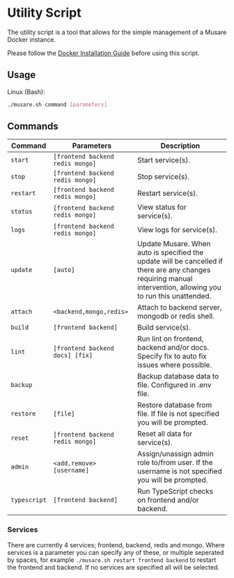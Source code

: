 # Utility Script

The utility script is a tool that allows for the simple management of a Musare
Docker instance.

Please follow the [Docker Installation Guide](./Installation.md#Docker) before
using this script.

## Usage

Linux (Bash):

```bash
./musare.sh command [parameters]
```

## Commands

| Command | Parameters | Description |
| --- | --- | --- |
| `start` | `[frontend backend redis mongo]` | Start service(s). |
| `stop` | `[frontend backend redis mongo]` | Stop service(s). |
| `restart` | `[frontend backend redis mongo]` | Restart service(s). |
| `status` | `[frontend backend redis mongo]` | View status for service(s). |
| `logs` | `[frontend backend redis mongo]` | View logs for service(s). |
| `update` | `[auto]` | Update Musare. When auto is specified the update will be cancelled if there are any changes requiring manual intervention, allowing you to run this unattended. |
| `attach` | `<backend,mongo,redis>` | Attach to backend server, mongodb or redis shell. |
| `build` | `[frontend backend]` | Build service(s). |
| `lint` | `[frontend backend docs] [fix]` | Run lint on frontend, backend and/or docs. Specify fix to auto fix issues where possible. |
| `backup` | | Backup database data to file. Configured in .env file. |
| `restore` | `[file]` | Restore database from file. If file is not specified you will be prompted. |
| `reset` | `[frontend backend redis mongo]` | Reset all data for service(s). |
| `admin` | `<add,remove> [username]` | Assign/unassign admin role to/from user. If the username is not specified you will be prompted. |
| `typescript` | `[frontend backend]` | Run TypeScript checks on frontend and/or backend. |

### Services

There are currently 4 services; frontend, backend, redis and mongo. Where
services is a parameter you can specify any of these, or multiple seperated by
spaces, for example `./musare.sh restart frontend backend` to restart the
frontend and backend. If no services are specified all will be selected.
